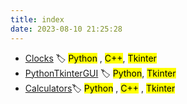 ```yaml
---
title: index
date: 2023-08-10 21:25:28
---
```


- [Clocks](https://github.com/xinfengwu/Clocks) 🏷️ <mark>Python</mark> , <mark>C++</mark>, <mark>Tkinter</marks>
- [PythonTkinterGUI](https://github.com/xinfengwu/PythonTkinterGUI) 🏷️ <mark>Python</mark>, <mark>Tkinter</marks>
- [Calculators](https://github.com/xinfengwu/Calculators.git)🏷️ <mark>Python</mark> , <mark>C++</mark> , <mark>Tkinter</marks>
